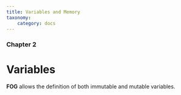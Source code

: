 ```yaml
---
title: Variables and Memory
taxonomy:
    category: docs
---
```


### Chapter 2

# Variables

**FOG** allows the definition of both immutable and mutable variables. 
